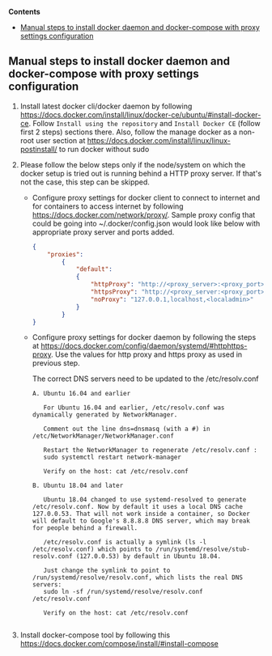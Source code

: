 **Contents**

- [Manual steps to install docker daemon and docker-compose with proxy settings configuration](#manual-steps-to-install-docker-daemon-and-docker-compose-with-proxy-settings-configuration)

## Manual steps to install docker daemon and docker-compose with proxy settings configuration

1. Install latest docker cli/docker daemon by following
   https://docs.docker.com/install/linux/docker-ce/ubuntu/#install-docker-ce. Follow `Install using
   the repository` and `Install Docker CE` (follow first 2 steps) sections there. Also, follow the
   manage docker as a non-root user section at
   https://docs.docker.com/install/linux/linux-postinstall/ to run docker without sudo

2. Please follow the below steps only if the node/system on which the docker setup is tried out is
   running behind a HTTP proxy server. If that's not the case, this step can be skipped.

   - Configure proxy settings for docker client to connect to internet and for containers to access
     internet by following https://docs.docker.com/network/proxy/. Sample proxy
     config that could be going into ~/.docker/config.json would look like below
     with appropriate proxy server and ports added.

        ```json
        {
            "proxies":
                {
                    "default":
                    {
                        "httpProxy": "http://<proxy_server>:<proxy_port>",
                        "httpsProxy": "http://<proxy_server:<proxy_port>",
                        "noProxy": "127.0.0.1,localhost,<localadmin>"
                    }
                }
        }
        ```

   - Configure proxy settings for docker daemon by following the steps at
     https://docs.docker.com/config/daemon/systemd/#httphttps-proxy. Use the values for http proxy
     and https proxy as used in previous step.

     The correct DNS servers need to be updated to the /etc/resolv.conf

     ```
     A. Ubuntu 16.04 and earlier

        For Ubuntu 16.04 and earlier, /etc/resolv.conf was dynamically generated by NetworkManager.

        Comment out the line dns=dnsmasq (with a #) in /etc/NetworkManager/NetworkManager.conf

        Restart the NetworkManager to regenerate /etc/resolv.conf :
        sudo systemctl restart network-manager

        Verify on the host: cat /etc/resolv.conf

     B. Ubuntu 18.04 and later

        Ubuntu 18.04 changed to use systemd-resolved to generate /etc/resolv.conf. Now by default it uses a local DNS cache 127.0.0.53. That will not work inside a container, so Docker will default to Google's 8.8.8.8 DNS server, which may break for people behind a firewall.

        /etc/resolv.conf is actually a symlink (ls -l /etc/resolv.conf) which points to /run/systemd/resolve/stub-resolv.conf (127.0.0.53) by default in Ubuntu 18.04.

        Just change the symlink to point to /run/systemd/resolve/resolv.conf, which lists the real DNS servers:
        sudo ln -sf /run/systemd/resolve/resolv.conf /etc/resolv.conf

        Verify on the host: cat /etc/resolv.conf
    ```

3. Install docker-compose tool by following this  
   https://docs.docker.com/compose/install/#install-compose
